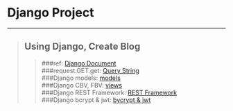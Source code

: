 # Django Project
***
> ## Using Django, Create Blog
>   > 
>   > ###ref: [Django Document](https://docs.djangoproject.com/ko/3.2/intro/tutorial01/)  
>   > ###request.GET.get: [Query String](https://velog.io/@dltngks54/Django-request.GET.get-%EB%94%95%EC%85%94%EB%84%88%EB%A6%AC-%ED%82%A4%EA%B0%92-%EA%B0%80%EC%A0%B8%EC%98%A4%EA%B8%B0)  
>   > ###Django models: [models](https://velog.io/@hyeseong-dev/django%EA%B0%9C%EB%85%90-Models)  
>   > ###Django CBV, FBV: [views](https://dowtech.tistory.com/4)  
>   > ###Django REST Framework: [REST Framework](https://blog.nerdfactory.ai/2021/02/24/creating-an-api-&-collecting-html-elements-with-django-rest-framework.html)  
>   > ###Django bcrypt & jwt: [bycrypt & jwt](https://velog.io/@hyeseong-dev/djangobcrypt-jwt-%EC%8B%A4%EC%8A%B5)  

